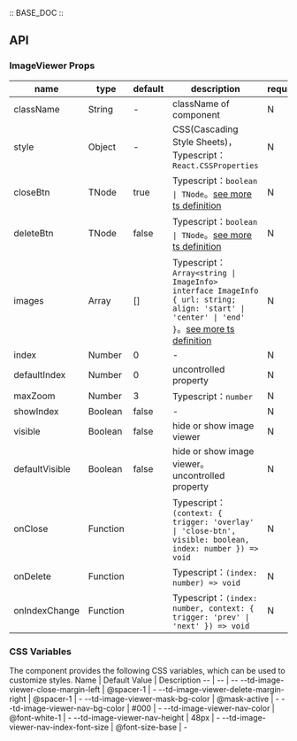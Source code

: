 :: BASE_DOC ::

## API

### ImageViewer Props

name | type | default | description | required
-- | -- | -- | -- | --
className | String | - | className of component | N
style | Object | - | CSS(Cascading Style Sheets)，Typescript：`React.CSSProperties` | N
closeBtn | TNode | true | Typescript：`boolean \| TNode`。[see more ts definition](https://github.com/Tencent/tdesign-mobile-react/blob/develop/src/common.ts) | N
deleteBtn | TNode | false | Typescript：`boolean \| TNode`。[see more ts definition](https://github.com/Tencent/tdesign-mobile-react/blob/develop/src/common.ts) | N
images | Array | [] | Typescript：`Array<string \| ImageInfo>` `interface ImageInfo { url: string; align: 'start' \| 'center' \| 'end' }`。[see more ts definition](https://github.com/Tencent/tdesign-mobile-react/tree/develop/src/image-viewer/type.ts) | N
index | Number | 0 | \- | N
defaultIndex | Number | 0 | uncontrolled property | N
maxZoom | Number | 3 | Typescript：`number` | N
showIndex | Boolean | false | \- | N
visible | Boolean | false | hide or show image viewer | N
defaultVisible | Boolean | false | hide or show image viewer。uncontrolled property | N
onClose | Function |  | Typescript：`(context: { trigger: 'overlay' \| 'close-btn', visible: boolean, index: number }) => void`<br/> | N
onDelete | Function |  | Typescript：`(index: number) => void`<br/> | N
onIndexChange | Function |  | Typescript：`(index: number, context: { trigger: 'prev' \| 'next' }) => void`<br/> | N

### CSS Variables

The component provides the following CSS variables, which can be used to customize styles.
Name | Default Value | Description 
-- | -- | --
--td-image-viewer-close-margin-left | @spacer-1 | - 
--td-image-viewer-delete-margin-right | @spacer-1 | - 
--td-image-viewer-mask-bg-color | @mask-active | - 
--td-image-viewer-nav-bg-color | #000 | - 
--td-image-viewer-nav-color | @font-white-1 | - 
--td-image-viewer-nav-height | 48px | - 
--td-image-viewer-nav-index-font-size | @font-size-base | -